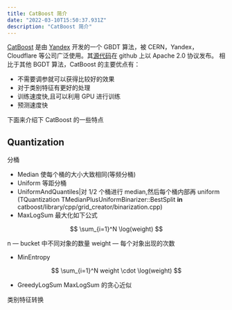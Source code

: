 ```yaml
---
title: CatBoost 简介
date: "2022-03-10T15:50:37.931Z"
description: "CatBoost 简介"
---
```


[CatBoost](https://catboost.ai) 是由 [Yandex](https://en.wikipedia.org/wiki/Yandex) 开发的一个 GBDT 算法，被 CERN，Yandex， Cloudflare 等公司广泛使用。其[源代码](https://github.com/catboost/catboost)在 github 上以 Apache 2.0 协议发布。
相比于其他 BGDT 算法，CatBoost 的主要优点有：

- 不需要调参就可以获得比较好的效果
- 对于类别特征有更好的处理
- 训练速度快,且可以利用 GPU 进行训练
- 预测速度快

下面来介绍下 CatBoost 的一些特点

## Quantization

分桶

- Median
  使每个桶的大小大致相同(等频分桶)
- Uniform
  等距分桶
- UniformAndQuantiles|对 1/2 个桶进行 median,然后每个桶内部再 uniform
  (TQuantization TMedianPlusUniformBinarizer::BestSplit **in** catboost/library/cpp/grid_creator/binarization.cpp)
- MaxLogSum
  最大化如下公式

$$
\sum_{i=1}^N \log(weight)
$$

n — bucket 中不同对象的数量
weight — 每个对象出现的次数

- MinEntropy

$$
\sum_{i=1}^N weight \cdot \log(weight)
$$

- GreedyLogSum
  MaxLogSum 的贪心近似

类别特征转换

